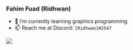 ### Fahim Fuad (Ridhwan)

- 🌱 I’m currently learning graphics programming
- 📫 Reach me at Discord: `[Ridhwan]#2547`

![](https://github-readme-stats.vercel.app/api?username=fahimfuad&theme=react&show_icons=true)
